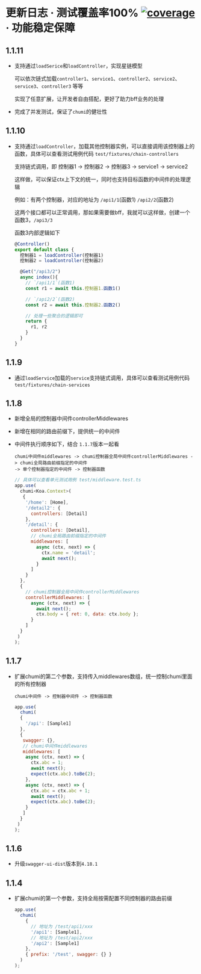 # 更新日志 · 测试覆盖率100% [![coverage](https://img.shields.io/codecov/c/github/chumijs/chumi/master.svg)](https://app.codecov.io/gh/chumijs/chumi/tree/master) · 功能稳定保障

## 1.1.11

* 支持通过`loadSerice`和`loadController`，实现星链模型
  
  可以依次链式加载`controller1`、`service1`、`controller2`、`service2`、`service3`、`controller3` 等等

  实现了任意扩展，让开发者自由搭配，更好了助力bff业务的处理

* 完成了并发测试，保证了`chumi`的健壮性


## 1.1.10

* 支持通过`loadController`，加载其他控制器实例，可以直接调用该控制器上的函数，具体可以查看测试用例代码 `test/fixtures/chain-controllers`

  支持链式调用，即 控制器1 -> 控制器2 -> 控制器3 -> service1 -> service2

  这样做，可以保证ctx上下文的统一，同时也支持目标函数的中间件的处理逻辑

  例如：有两个控制器，对应的地址为 `/api1/1`(函数1) `/api2/2`(函数2)

  这两个接口都可以正常调用，那如果需要做bff，我就可以这样做，创建一个函数3，`/api3/3`

  函数3内部逻辑如下
  ```js
  @Controller()
  export default class {
    控制器1 = loadController(控制器1)
    控制器2 = loadController(控制器2)

    @Get("/api3/2")
    async index(){
      // `/api1/1`(函数1)
      const r1 = await this.控制器1.函数1()

      // `/api2/2`(函数2)
      const r2 = await this.控制器2.函数2()

      // 处理一些聚合的逻辑即可
      return {
        r1, r2
      }
    }
  }
  ```

## 1.1.9

* 通过`loadService`加载的`service`支持链式调用，具体可以查看测试用例代码 `test/fixtures/chain-services`
  
## 1.1.8

* 新增全局的控制器中间件controllerMiddlewares
* 新增在相同的路由前缀下，提供统一的中间件
* 中间件执行顺序如下，结合 `1.1.7`版本一起看

  ```
  chumi中间件middlewares -> chumi控制器全局中间件controllerMiddlewares -> chumi全局路由前缀指定的中间件 
  -> 单个控制器指定的中间件 -> 控制器函数
  ```

  ```js
  // 具体可以查看单元测试用例 test/middleware.test.ts
  app.use(
    chumi<Koa.Context>(
     {
      '/home': [Home],
      '/detail2': {
        controllers: [Detail]
      },
      '/detail': {
        controllers: [Detail],
        // chumi全局路由前缀指定的中间件 
        middlewares: [
          async (ctx, next) => {
            ctx.name = 'detail';
            await next();
          }
        ]
      }
    },
    {
      // chumi控制器全局中间件controllerMiddlewares
      controllerMiddlewares: [
        async (ctx, next) => {
          await next();
          ctx.body = { ret: 0, data: ctx.body };
        }
      ]
    }
   )
  );
  ```

## 1.1.7

* 扩展chumi的第二个参数，支持传入middlewares数组，统一控制chumi里面的所有控制器
  ```
  chumi中间件 -> 控制器中间件 -> 控制器函数
  ```
  ```js
  app.use(
    chumi(
    {
      '/api': [Sample1]
    },
    {
     swagger: {},
     // chumi中间件middlewares
     middlewares: [
      async (ctx, next) => {
        ctx.abc = 1;
        await next();
        expect(ctx.abc).toBe(2);
      },
      async (ctx, next) => {
        ctx.abc = ctx.abc + 1;
        await next();
        expect(ctx.abc).toBe(2);
      }
     ]
    }
   )
  );
  ```

## 1.1.6

* 升级`swagger-ui-dist`版本到`4.18.1`

## 1.1.4

* 扩展chumi的第一个参数，支持全局按需配置不同控制器的路由前缀
  ```js
  app.use(
    chumi(
      {
        // 地址为 /test/api1/xxx
        '/api1': [Sample1],
        // 地址为 /test/api2/xxx
        '/api2': [Sample1]
      },
      { prefix: '/test', swagger: {} }
    )
  );
	```